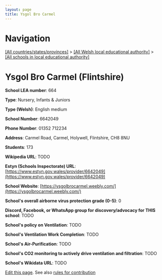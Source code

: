 ```yaml
---
layout: page
title: Ysgol Bro Carmel
---
```

# Navigation

[[All countries/states/provinces]](../../..) > [[All Welsh local educational authority]](../..) > [[All schools in local educational authority]](..)

# Ysgol Bro Carmel (Flintshire)

**School LEA number**: 664

**Type**: Nursery, Infants & Juniors

**Type (Welsh)**: English medium

**School Number**: 6642049

**Phone Number**: 01352 712234

**Address**: Carmel Road, Carmel, Holywell, Flintshire, CH8 8NU

**Students**: 173

**Wikipedia URL**: TODO

**Estyn (Schools Inspectorate) URL**: [https://www.estyn.gov.wales/provider/6642049](https://www.estyn.gov.wales/provider/6642049)

**School Website**: [https://ysgolbrocarmel.weebly.com/](https://ysgolbrocarmel.weebly.com/)

**School's overall airborne virus protection grade (0-5)**: 0

**Discord, Facebook, or WhatsApp group for discovery/advocacy for THIS school**: TODO

**School's policy on Ventilation**: TODO

**School's Ventilation Work Completion**: TODO

**School's Air-Purification**: TODO

**School's CO2 monitoring to actively drive ventilation and filtration**: TODO

**School's Wikidata URL**: TODO




[Edit this page](https://github.com/ventilate-schools/Wales/edit/prif/./Flintshire/Ysgol_Bro_Carmel.md). See also [rules for contribution](../../../contribution-rules/)